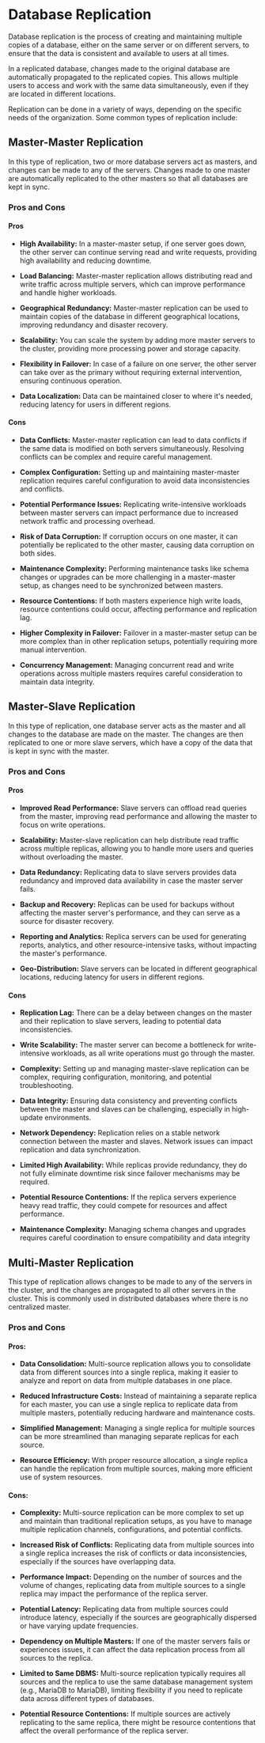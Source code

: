 # Database Replication
Database replication is the process of creating and maintaining multiple copies of a database, either on the same server or on different servers, to ensure that the data is consistent and available to users at all times.

In a replicated database, changes made to the original database are automatically propagated to the replicated copies. This allows multiple users to access and work with the same data simultaneously, even if they are located in different locations.

Replication can be done in a variety of ways, depending on the specific needs of the organization. Some common types of replication include:

## Master-Master Replication

In this type of replication, two or more database servers act as masters, and changes can be made to any of the servers. Changes made to one master are automatically replicated to the other masters so that all databases are kept in sync.

### Pros and Cons

#### Pros

- **High Availability:** In a master-master setup, if one server goes down, the other server can continue serving read and write requests, providing high availability and reducing downtime.

- **Load Balancing:** Master-master replication allows distributing read and write traffic across multiple servers, which can improve performance and handle higher workloads.

- **Geographical Redundancy:** Master-master replication can be used to maintain copies of the database in different geographical locations, improving redundancy and disaster recovery.

- **Scalability:** You can scale the system by adding more master servers to the cluster, providing more processing power and storage capacity.

- **Flexibility in Failover:** In case of a failure on one server, the other server can take over as the primary without requiring external intervention, ensuring continuous operation.

- **Data Localization:** Data can be maintained closer to where it's needed, reducing latency for users in different regions.

#### Cons

- **Data Conflicts:** Master-master replication can lead to data conflicts if the same data is modified on both servers simultaneously. Resolving conflicts can be complex and require careful management.

- **Complex Configuration:** Setting up and maintaining master-master replication requires careful configuration to avoid data inconsistencies and conflicts.

- **Potential Performance Issues:** Replicating write-intensive workloads between master servers can impact performance due to increased network traffic and processing overhead.

- **Risk of Data Corruption:** If corruption occurs on one master, it can potentially be replicated to the other master, causing data corruption on both sides.

- **Maintenance Complexity:** Performing maintenance tasks like schema changes or upgrades can be more challenging in a master-master setup, as changes need to be synchronized between masters.

- **Resource Contentions:** If both masters experience high write loads, resource contentions could occur, affecting performance and replication lag.

- **Higher Complexity in Failover:** Failover in a master-master setup can be more complex than in other replication setups, potentially requiring more manual intervention.

- **Concurrency Management:** Managing concurrent read and write operations across multiple masters requires careful consideration to maintain data integrity.

## Master-Slave Replication

In this type of replication, one database server acts as the master and all changes to the database are made on the master. The changes are then replicated to one or more slave servers, which have a copy of the data that is kept in sync with the master.

### Pros and Cons

#### Pros

- **Improved Read Performance:** Slave servers can offload read queries from the master, improving read performance and allowing the master to focus on write operations.

- **Scalability:** Master-slave replication can help distribute read traffic across multiple replicas, allowing you to handle more users and queries without overloading the master.

- **Data Redundancy:** Replicating data to slave servers provides data redundancy and improved data availability in case the master server fails.

- **Backup and Recovery:** Replicas can be used for backups without affecting the master server's performance, and they can serve as a source for disaster recovery.

- **Reporting and Analytics:** Replica servers can be used for generating reports, analytics, and other resource-intensive tasks, without impacting the master's performance.

- **Geo-Distribution:** Slave servers can be located in different geographical locations, reducing latency for users in different regions.

#### Cons

- **Replication Lag:** There can be a delay between changes on the master and their replication to slave servers, leading to potential data inconsistencies.

- **Write Scalability:** The master server can become a bottleneck for write-intensive workloads, as all write operations must go through the master.

- **Complexity:** Setting up and managing master-slave replication can be complex, requiring configuration, monitoring, and potential troubleshooting.

- **Data Integrity:** Ensuring data consistency and preventing conflicts between the master and slaves can be challenging, especially in high-update environments.

- **Network Dependency:** Replication relies on a stable network connection between the master and slaves. Network issues can impact replication and data synchronization.

- **Limited High Availability:** While replicas provide redundancy, they do not fully eliminate downtime risk since failover mechanisms may be required.

- **Potential Resource Contentions:** If the replica servers experience heavy read traffic, they could compete for resources and affect performance.

- **Maintenance Complexity:** Managing schema changes and upgrades requires careful coordination to ensure compatibility and data integrity

## Multi-Master Replication

This type of replication allows changes to be made to any of the servers in the cluster, and the changes are propagated to all other servers in the cluster. This is commonly used in distributed databases where there is no centralized master.

### Pros and Cons

#### Pros:

- **Data Consolidation:** Multi-source replication allows you to consolidate data from different sources into a single replica, making it easier to analyze and report on data from multiple databases in one place.

- **Reduced Infrastructure Costs:** Instead of maintaining a separate replica for each master, you can use a single replica to replicate data from multiple masters, potentially reducing hardware and maintenance costs.

- **Simplified Management:** Managing a single replica for multiple sources can be more streamlined than managing separate replicas for each source.

- **Resource Efficiency:** With proper resource allocation, a single replica can handle the replication from multiple sources, making more efficient use of system resources.

#### Cons:

- **Complexity:** Multi-source replication can be more complex to set up and maintain than traditional replication setups, as you have to manage multiple replication channels, configurations, and potential conflicts.

- **Increased Risk of Conflicts:** Replicating data from multiple sources into a single replica increases the risk of conflicts or data inconsistencies, especially if the sources have overlapping data.

- **Performance Impact:** Depending on the number of sources and the volume of changes, replicating data from multiple sources to a single replica may impact the performance of the replica server.

- **Potential Latency:** Replicating data from multiple sources could introduce latency, especially if the sources are geographically dispersed or have varying update frequencies.

- **Dependency on Multiple Masters:** If one of the master servers fails or experiences issues, it can affect the data replication process from all sources to the replica.

- **Limited to Same DBMS:** Multi-source replication typically requires all sources and the replica to use the same database management system (e.g., MariaDB to MariaDB), limiting flexibility if you need to replicate data across different types of databases.

- **Potential Resource Contentions:** If multiple sources are actively replicating to the same replica, there might be resource contentions that affect the overall performance of the replica server.
